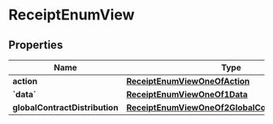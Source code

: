 
# ReceiptEnumView

## Properties
| Name | Type | Description | Notes |
| ------------ | ------------- | ------------- | ------------- |
| **action** | [**ReceiptEnumViewOneOfAction**](ReceiptEnumViewOneOfAction.md) |  |  |
| **&#x60;data&#x60;** | [**ReceiptEnumViewOneOf1Data**](ReceiptEnumViewOneOf1Data.md) |  |  |
| **globalContractDistribution** | [**ReceiptEnumViewOneOf2GlobalContractDistribution**](ReceiptEnumViewOneOf2GlobalContractDistribution.md) |  |  |



